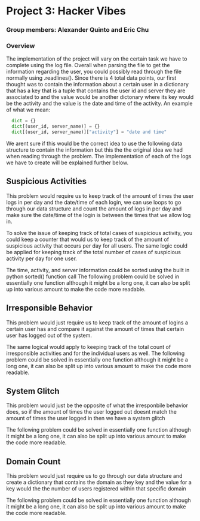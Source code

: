 
# Project 3: Hacker Vibes

### Group members: Alexander Quinto and Eric Chu

### Overview 
The implementation of the project will vary on the certain task we have to complete using the log file. Overall when parsing the file
to get the information regarding the user, you could possibly read through the file normally using .readlines(). Since there is 4 total data points, our first thought was to contain the information about a certain user in a dictionary that has a key that is a tuple that contains the user id and server they are associated to and the value would be another dictonary where its key would be the activity and the value is the date and time of the activity. 
An example of what we mean: 

```python  
  dict = {} 
  dict[(user_id, server_name)] = {}
  dict[(user_id, server_name)]["activity"] = "date and time" 
 ``` 
We arent sure if this would be the correct idea to use the following data structure to contain the information but this the the original idea we had when reading through the problem. The implementation of each of the logs we have to create will be explained further below. 

## Suspicious Activities
This problem would require us to keep track of the amount of times the user logs in per day and the date/time of each login, 
we can use loops to go through our data structure and count the amount of logs in per day and make sure the date/time of the login is between the times that we allow log in. 

To solve the issue of keeping track of total cases of suspicious activity, you could keep a counter that would us to keep track of the amount of suspicious activity that occurs per day for all users. The same logic could be applied for keeping track of the total number of cases of suspicious activity per day for one user. 

The time, activity, and server information could be sorted using the built in python sorted() function call 
The following problem could be solved in essentially one function although it might be a long one, it can also be split up into various amount to make the code more readable. 

## Irresponsible Behavior 
This problem would just require us to keep track of the amount of logins a certain user has and compare it against the amount of times that certain user has logged out of the system. 

The same logical would apply to keeping track of the total count of irresponsible activities and for the individual users as well. 
The following problem could be solved in essentially one function although it might be a long one, it can also be split up into various amount to make the code more readable. 
## System Glitch 
This problem would just be the opposite of what the irresponbile behavior does, so if the amount of times the user logged out doesnt match the amount of times the user logged in then we have a system glitch 

The following problem could be solved in essentially one function although it might be a long one, it can also be split up into various amount to make the code more readable. 
## Domain Count 
This problem would just require us to go through our data structure and create a dictionary that contains the domain as they key and the value for a key would the the number of users registered within that specific domain 

The following problem could be solved in essentially one function although it might be a long one, it can also be split up into various amount to make the code more readable. 
